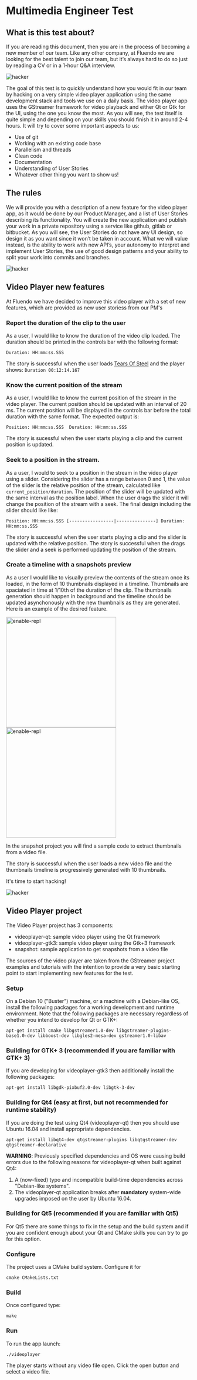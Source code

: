 # Multimedia Engineer Test

## What is this test about?
If you are reading this document, then you are in the process of becoming a new member of our team. Like any other company, at Fluendo we are looking for the best talent to join our team, but it’s always hard to do so just by reading a CV or in a 1-hour Q&A interview.

![hacker](https://raw.githubusercontent.com/fluendo/recruitment/master/content/hacker2.gif)

The goal of this test is to quickly understand how you would fit in our team by hacking on a very simple video player application using the same development stack and tools we use on a daily basis. The video player app uses the GStreamer framework for video playback and either Qt or Gtk for the UI, using the one you know the most. As you will see, the test itself is quite simple and depending on your skills you should finish it in around 2-4 hours. It will try to cover some important aspects to us:
 * Use of git
 * Working with an existing code base
 * Parallelism and threads
 * Clean code
 * Documentation
 * Understanding of User Stories
 * Whatever other thing you want to show us!

## The rules

We will provide you with a description of a new feature for the video player app, as it would be done by our Product Manager, and a list of User Stories describing its functionality.
You will create the new application and publish your work in a private repository using a service like github, gitlab or bitbucket.
As you will see, the User Stories do not have any UI design, so design it as you want since it won’t be taken in account.
What we will value instead, is the ability to work with new API’s, your autonomy to interpret and implement User Stories, the use of good design patterns and your ability to split your work into commits and branches.

![hacker](https://raw.githubusercontent.com/fluendo/recruitment/master/content/hacker3.gif)

## Video Player new features

At Fluendo we have decided to improve this video player with a set of new features, which are provided as new user storiess from our PM's

### Report the duration of the clip to the user
As a user, I would like to know the duration of the video clip loaded.
The duration should be printed in the controls bar with the following format:

`Duration: HH:mm:ss.SSS`

The story is successful when the user loads [Tears Of Steel]( http://ftp.halifax.rwth-aachen.de/blender/demo/movies/ToS/tears_of_steel_720p.mov) and the player shows:
`Duration 00:12:14.167`

### Know the current position of the stream
As a user, I would like to know the current position of the stream in the video player.
The current position should be updated with an interval of 20 ms.
The current position will be displayed in the controls bar before the total duration with the same format. The expected output is:

`Position: HH:mm:ss.SSS  Duration: HH:mm:ss.SSS`

The story is sucessful when the user starts playing a clip and the current position is updated.

### Seek to a position in the stream.
As a user, I would to seek to a position in the stream in the video player using a slider.
Considering the slider has a range between 0 and 1, the value of the slider is the relative position of the stream, calculated like `current_position/duration`.
The position of the slider will be updated with the same interval as the position label.
When the user drags the slider it will change the position of the stream with a seek.
The final design including the slider should like like:

`Position: HH:mm:ss.SSS [-----------------|---------------] Duration: HH:mm:ss.SSS`

The story is successful when the user starts playing a clip and the slider is updated with the relative position.
The story is successful when the drags the slider and a seek is performed updating the position of the stream.

### Create a timeline with a snapshots preview
As a user I would like to visually preview the contents of the stream once its loaded, in the form of 10 thumbnails displayed in a timeline. Thumbnails are spaciated in time at 1/10th of the duration of the clip. The thumbnails generation should happen in background and the timeline should be updated asynchonously with the new thumbnails as they are generated.
Here is an example of the desired feature.

<img src="https://raw.githubusercontent.com/fluendo/recruitment/master/content/timelinepreview1.png" alt="enable-repl" width="300">
<img src="https://raw.githubusercontent.com/fluendo/recruitment/master/content/timelinepreview2.png" alt="enable-repl" width="300">

In the snapshot project you will find a sample code to extract thumbnails from a video file.

The story is successful when the user loads a new video file and the thumbnails timeline is progressively generated with 10 thumbnails.

It's time to start hacking!

![hacker](https://raw.githubusercontent.com/fluendo/recruitment/master/content/THEGif.gif)

## Video Player project

The Video Player project has 3 components:
  * videoplayer-qt: sample video player using the Qt framework
  * videoplayer-gtk3: sample video player using the Gtk+3 framework
  * snapshot: sample application to get snapshots from a video file

The sources of the video player are taken from the GStreamer project examples and tutorials with the intention to provide a very basic starting point to start implementing new features for the test.

### Setup

On a Debian 10 ("Buster") machine, or a machine with a Debian-like OS, install the following packages for a working development and runtime environment.  Note that the following packages are necessary regardless of whether you intend to develop for Qt or GTK+:
```
apt-get install cmake libgstreamer1.0-dev libgstreamer-plugins-base1.0-dev libboost-dev libgles2-mesa-dev gstreamer1.0-libav
```

### Building for GTK+ 3 (recommended if you are familiar with GTK+ 3)

If you are developing for videoplayer-gtk3 then additionally install the following packages:
```
apt-get install libgdk-pixbuf2.0-dev libgtk-3-dev
```

### Building for Qt4 (easy at first, but not recommended for runtime stability)

If you are doing the test using Qt4 (videoplayer-qt) then you should use Ubuntu 16.04 and install appropriate dependencies.
```
apt-get install libqt4-dev qtgstreamer-plugins libqtgstreamer-dev qtgstreamer-declarative
```

**WARNING**: Previously specified dependencies and OS were causing build errors due to the following reasons for videoplayer-qt when built against Qt4:
1.  A (now-fixed) typo and incompatible build-time dependencies across "Debian-like systems".
2.  The videoplayer-qt application breaks after **mandatory** system-wide upgrades imposed on the user by Ubuntu 16.04.

### Building for Qt5 (recommended if you are familiar with Qt5)

For Qt5 there are some things to fix in the setup and the build system and if you are confident enough about your Qt and CMake skills you can try to go for this option.

### Configure
The project uses a CMake build system. Configure it for
```
cmake CMakeLists.txt
```

### Build
Once configured type:
```
make
```

### Run
To run the app launch:
```
./videoplayer
```

The player starts without any video file open. Click the open button and select a video file.
